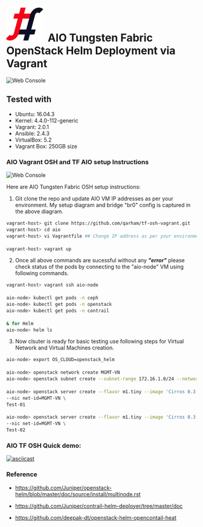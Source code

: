 # ![alt text](/images/TF.png) AIO Tungsten Fabric OpenStack Helm Deployment via Vagrant

![Web Console](../images/TF-Vagrant-Main.png)

## Tested with

* Ubuntu: 16.04.3
* Kernel: 4.4.0-112-generic
* Vagrant: 2.0.1
* Ansible: 2.4.3
* VirtualBox: 5.2
* Vagrant Box: 250GB size

### AIO Vagrant OSH and TF AIO setup Instructions

![Web Console](../images/AIO-OSH-TF-Topology.png)

Here are AIO Tungsten Fabric OSH setup instructions:

1. Git clone the repo and update AIO VM IP addresses as per your environment. My setup diagram and bridge "br0" config is captured in the above diagram.

```bash
vagrant-host> git clone https://github.com/qarham/tf-osh-vagrant.git
vagrant-host> cd aio
vagrant-host> vi Vagrantfile ## Change IP address as per your environment

vagrant-host> vagrant up
```

2. Once all above commands are sucessful without any ***"error"*** please check status of the pods by connecting to the "aio-node" VM using following commands.

```bash
vagrant-host> vagrant ssh aio-node

aio-node> kubectl get pods -n ceph
aio-node> kubectl get pods -n openstack
aio-node> kubectl get pods -n contrail

& for Helm
aio-node> helm ls
```

3. Now clsuter is ready for basic testing use following steps for Virtual Network and Virtual Machines creation.

```bash
aio-node> export OS_CLOUD=openstack_helm

aio-node> openstack network create MGMT-VN
aio-node> openstack subnet create --subnet-range 172.16.1.0/24 --network MGMT-VN MGMT-VN-subnet

aio-node> openstack server create --flavor m1.tiny --image 'Cirros 0.3.5 64-bit' \
--nic net-id=MGMT-VN \
Test-01

aio-node> openstack server create --flavor m1.tiny --image 'Cirros 0.3.5 64-bit' \
--nic net-id=MGMT-VN \
Test-02
```

### AIO TF OSH Quick demo:

[![asciicast](https://asciinema.org/a/BLavxYKP7b4vOfFVhN5RjneYI.png)](https://asciinema.org/a/BLavxYKP7b4vOfFVhN5RjneYI)

### Reference

* <https://github.com/Juniper/openstack-helm/blob/master/doc/source/install/multinode.rst>

* <https://github.com/Juniper/contrail-helm-deployer/tree/master/doc>

* <https://github.com/deepak-dt/openstack-helm-opencontail-heat>